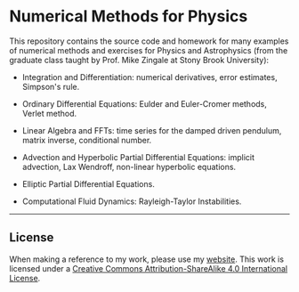 # Numerical Methods for Physics

This repository contains the source code and homework for many examples of numerical methods and exercises for Physics and Astrophysics (from the graduate class taught by Prof. Mike Zingale at Stony Brook University):

- Integration and Differentiation: numerical derivatives, error estimates, Simpson's rule.

- Ordinary Differential Equations: Eulder and Euler-Cromer methods, Verlet method.

- Linear Algebra and FFTs: time series for the damped driven pendulum, matrix inverse,  conditional number.

- Advection and Hyperbolic Partial Differential Equations: implicit advection, Lax Wendroff, non-linear hyperbolic equations.

- Elliptic Partial Differential Equations.

- Computational Fluid Dynamics: Rayleigh-Taylor Instabilities.



----


## License

When making a reference to my work, please use my [website](http://bt3gl.github.io/index.html).
This work is licensed under a [Creative Commons Attribution-ShareAlike 4.0 International License](http://creativecommons.org/licenses/by-sa/4.0/).

